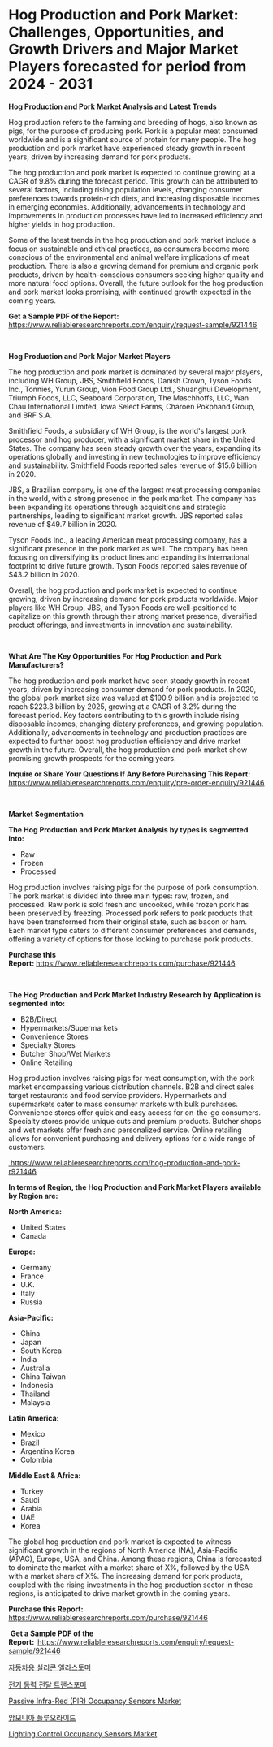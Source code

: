 <p><h1>Hog Production and Pork Market: Challenges, Opportunities, and Growth Drivers and Major Market Players forecasted for period from 2024 - 2031</h1></p><p><strong>Hog Production and Pork Market Analysis and Latest Trends</strong></p>
<p><p>Hog production refers to the farming and breeding of hogs, also known as pigs, for the purpose of producing pork. Pork is a popular meat consumed worldwide and is a significant source of protein for many people. The hog production and pork market have experienced steady growth in recent years, driven by increasing demand for pork products.</p><p>The hog production and pork market is expected to continue growing at a CAGR of 9.8% during the forecast period. This growth can be attributed to several factors, including rising population levels, changing consumer preferences towards protein-rich diets, and increasing disposable incomes in emerging economies. Additionally, advancements in technology and improvements in production processes have led to increased efficiency and higher yields in hog production.</p><p>Some of the latest trends in the hog production and pork market include a focus on sustainable and ethical practices, as consumers become more conscious of the environmental and animal welfare implications of meat production. There is also a growing demand for premium and organic pork products, driven by health-conscious consumers seeking higher quality and more natural food options. Overall, the future outlook for the hog production and pork market looks promising, with continued growth expected in the coming years.</p></p>
<p><strong>Get a Sample PDF of the Report:&nbsp;</strong> <a href="https://www.reliableresearchreports.com/enquiry/request-sample/921446">https://www.reliableresearchreports.com/enquiry/request-sample/921446</a></p>
<p>&nbsp;</p>
<p><strong>Hog Production and Pork Major Market Players</strong></p>
<p><p>The hog production and pork market is dominated by several major players, including WH Group, JBS, Smithfield Foods, Danish Crown, Tyson Foods Inc., Tonnies, Yurun Group, Vion Food Group Ltd., Shuanghui Development, Triumph Foods, LLC, Seaboard Corporation, The Maschhoffs, LLC, Wan Chau International Limited, Iowa Select Farms, Charoen Pokphand Group, and BRF S.A.</p><p>Smithfield Foods, a subsidiary of WH Group, is the world's largest pork processor and hog producer, with a significant market share in the United States. The company has seen steady growth over the years, expanding its operations globally and investing in new technologies to improve efficiency and sustainability. Smithfield Foods reported sales revenue of $15.6 billion in 2020.</p><p>JBS, a Brazilian company, is one of the largest meat processing companies in the world, with a strong presence in the pork market. The company has been expanding its operations through acquisitions and strategic partnerships, leading to significant market growth. JBS reported sales revenue of $49.7 billion in 2020.</p><p>Tyson Foods Inc., a leading American meat processing company, has a significant presence in the pork market as well. The company has been focusing on diversifying its product lines and expanding its international footprint to drive future growth. Tyson Foods reported sales revenue of $43.2 billion in 2020.</p><p>Overall, the hog production and pork market is expected to continue growing, driven by increasing demand for pork products worldwide. Major players like WH Group, JBS, and Tyson Foods are well-positioned to capitalize on this growth through their strong market presence, diversified product offerings, and investments in innovation and sustainability.</p></p>
<p>&nbsp;</p>
<p><strong>What Are The Key Opportunities For Hog Production and Pork Manufacturers?</strong></p>
<p><p>The hog production and pork market have seen steady growth in recent years, driven by increasing consumer demand for pork products. In 2020, the global pork market size was valued at $190.9 billion and is projected to reach $223.3 billion by 2025, growing at a CAGR of 3.2% during the forecast period. Key factors contributing to this growth include rising disposable incomes, changing dietary preferences, and growing population. Additionally, advancements in technology and production practices are expected to further boost hog production efficiency and drive market growth in the future. Overall, the hog production and pork market show promising growth prospects for the coming years.</p></p>
<p><strong>Inquire or Share Your Questions If Any Before Purchasing This Report:</strong> <a href="https://www.reliableresearchreports.com/enquiry/pre-order-enquiry/921446">https://www.reliableresearchreports.com/enquiry/pre-order-enquiry/921446</a></p>
<p>&nbsp;</p>
<p><strong>Market Segmentation</strong></p>
<p><strong>The Hog Production and Pork Market Analysis by types is segmented into:</strong></p>
<p><ul><li>Raw</li><li>Frozen</li><li>Processed</li></ul></p>
<p><p>Hog production involves raising pigs for the purpose of pork consumption. The pork market is divided into three main types: raw, frozen, and processed. Raw pork is sold fresh and uncooked, while frozen pork has been preserved by freezing. Processed pork refers to pork products that have been transformed from their original state, such as bacon or ham. Each market type caters to different consumer preferences and demands, offering a variety of options for those looking to purchase pork products.</p></p>
<p><strong>Purchase this Report:&nbsp;</strong><a href="https://www.reliableresearchreports.com/purchase/921446">https://www.reliableresearchreports.com/purchase/921446</a></p>
<p>&nbsp;</p>
<p><strong>The Hog Production and Pork Market Industry Research by Application is segmented into:</strong></p>
<p><ul><li>B2B/Direct</li><li>Hypermarkets/Supermarkets</li><li>Convenience Stores</li><li>Specialty Stores</li><li>Butcher Shop/Wet Markets</li><li>Online Retailing</li></ul></p>
<p><p>Hog production involves raising pigs for meat consumption, with the pork market encompassing various distribution channels. B2B and direct sales target restaurants and food service providers. Hypermarkets and supermarkets cater to mass consumer markets with bulk purchases. Convenience stores offer quick and easy access for on-the-go consumers. Specialty stores provide unique cuts and premium products. Butcher shops and wet markets offer fresh and personalized service. Online retailing allows for convenient purchasing and delivery options for a wide range of customers.</p></p>
<p><a href="https://www.reliableresearchreports.com/hog-production-and-pork-r921446">&nbsp;https://www.reliableresearchreports.com/hog-production-and-pork-r921446</a></p>
<p><strong>In terms of Region, the Hog Production and Pork Market Players available by Region are:</strong></p>
<p>
    <p> <strong> North America: </strong>
        <ul>
            <li>United States</li>
            <li>Canada</li>
        </ul>
        </p> 
    <p> <strong> Europe: </strong>
        <ul>
            <li>Germany</li>
            <li>France</li>
            <li>U.K.</li>
            <li>Italy</li>
            <li>Russia</li>
        </ul>
        </p> 
    <p> <strong> Asia-Pacific: </strong>
        <ul>
            <li>China</li>
            <li>Japan</li>
            <li>South Korea</li>
            <li>India</li>
            <li>Australia</li>
            <li>China Taiwan</li>
            <li>Indonesia</li>
            <li>Thailand</li>
            <li>Malaysia</li>
        </ul>
        </p> 
    <p> <strong> Latin America: </strong>
        <ul>
            <li>Mexico</li>
            <li>Brazil</li>
            <li>Argentina Korea</li>
            <li>Colombia</li>
        </ul>
        </p> 
    <p> <strong> Middle East & Africa: </strong>
        <ul>
            <li>Turkey</li>
            <li>Saudi</li>
            <li>Arabia</li>
            <li>UAE</li>
            <li>Korea</li>
        </ul>
    </p>
    </p>
<p><p>The global hog production and pork market is expected to witness significant growth in the regions of North America (NA), Asia-Pacific (APAC), Europe, USA, and China. Among these regions, China is forecasted to dominate the market with a market share of X%, followed by the USA with a market share of X%. The increasing demand for pork products, coupled with the rising investments in the hog production sector in these regions, is anticipated to drive market growth in the coming years.</p></p>
<p><strong>Purchase this Report: </strong><a href="https://www.reliableresearchreports.com/purchase/921446">https://www.reliableresearchreports.com/purchase/921446</a></p>
<p>&nbsp;<strong>Get a Sample PDF of the Report:&nbsp;&nbsp;</strong><a href="https://www.reliableresearchreports.com/enquiry/request-sample/921446">https://www.reliableresearchreports.com/enquiry/request-sample/921446</a></p>
<p><strong></strong></p>
<p><p><a href="https://github.com/vseigx30c9a1j/Market-Research-Report-List-2/blob/main/5520599160960.md">자동차용 실리콘 엘라스토머</a></p><p><a href="https://github.com/WilburKihn5676/Market-Research-Report-List-2/blob/main/1852968160961.md">전기 동력 전달 트랜스포머</a></p><p><a href="https://github.com/bushilahore52/Market-Research-Report-List-1/blob/main/passive-infra-red-pir-occupancy-sensors-market.md">Passive Infra-Red (PIR) Occupancy Sensors Market</a></p><p><a href="https://medium.com/@shawnsmithv6/%EC%95%94%EB%AA%A8%EB%8B%88%EC%95%84-%EB%B6%88%ED%99%94%EB%AC%BC-%EC%8B%9C%EC%9E%A5-%EC%A1%B0%EC%82%AC-%EB%B3%B4%EA%B3%A0%EC%84%9C%EC%97%90%EB%8A%94-2024%EB%85%84%EB%B6%80%ED%84%B0-2031%EB%85%84%EA%B9%8C%EC%A7%80-cagr%EB%A1%9C-%EC%98%88%EC%B8%A1%EB%90%9C-%EC%8B%9C%EC%9E%A5-%EA%B7%9C%EB%AA%A8-%EC%A0%90%EC%9C%A0%EC%9C%A8-%EB%B0%8F-%EC%84%B1%EC%9E%A5%EB%A5%A0%EC%97%90-%EB%8C%80%ED%95%9C-%EB%B6%84%EC%84%9D%EC%9D%B4-%ED%8F%AC%ED%95%A8%EB%90%98%EC%96%B4-%EC%9E%88%EC%8A%B5%EB%8B%88%EB%8B%A4-8610be43f6fb">암모니아 플루오라이드</a></p><p><a href="https://github.com/Valeridd446677/Market-Research-Report-List-1/blob/main/lighting-control-occupancy-sensors-market.md">Lighting Control Occupancy Sensors Market</a></p></p>